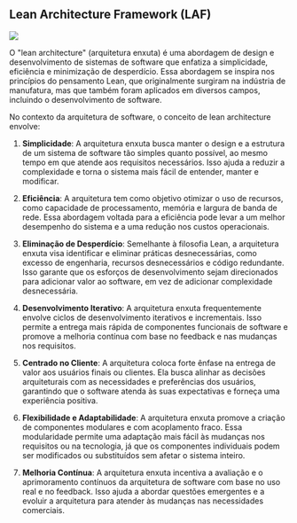 ## Lean Architecture Framework (LAF)

![](../assets/page2-1024x591.jpg)

O "lean architecture" (arquitetura enxuta) é uma abordagem de design e desenvolvimento de sistemas de software que enfatiza a simplicidade, eficiência e minimização de desperdício. Essa abordagem se inspira nos princípios do pensamento Lean, que originalmente surgiram na indústria de manufatura, mas que também foram aplicados em diversos campos, incluindo o desenvolvimento de software.

No contexto da arquitetura de software, o conceito de lean architecture envolve:

1. **Simplicidade**: A arquitetura enxuta busca manter o design e a estrutura de um sistema de software tão simples quanto possível, ao mesmo tempo em que atende aos requisitos necessários. Isso ajuda a reduzir a complexidade e torna o sistema mais fácil de entender, manter e modificar.

2. **Eficiência**: A arquitetura tem como objetivo otimizar o uso de recursos, como capacidade de processamento, memória e largura de banda de rede. Essa abordagem voltada para a eficiência pode levar a um melhor desempenho do sistema e a uma redução nos custos operacionais.

3. **Eliminação de Desperdício**: Semelhante à filosofia Lean, a arquitetura enxuta visa identificar e eliminar práticas desnecessárias, como excesso de engenharia, recursos desnecessários e código redundante. Isso garante que os esforços de desenvolvimento sejam direcionados para adicionar valor ao software, em vez de adicionar complexidade desnecessária.

4. **Desenvolvimento Iterativo**: A arquitetura enxuta frequentemente envolve ciclos de desenvolvimento iterativos e incrementais. Isso permite a entrega mais rápida de componentes funcionais de software e promove a melhoria contínua com base no feedback e nas mudanças nos requisitos.

5. **Centrado no Cliente**: A arquitetura coloca forte ênfase na entrega de valor aos usuários finais ou clientes. Ela busca alinhar as decisões arquiteturais com as necessidades e preferências dos usuários, garantindo que o software atenda às suas expectativas e forneça uma experiência positiva.

6. **Flexibilidade e Adaptabilidade**: A arquitetura enxuta promove a criação de componentes modulares e com acoplamento fraco. Essa modularidade permite uma adaptação mais fácil às mudanças nos requisitos ou na tecnologia, já que os componentes individuais podem ser modificados ou substituídos sem afetar o sistema inteiro.

7. **Melhoria Contínua**: A arquitetura enxuta incentiva a avaliação e o aprimoramento contínuos da arquitetura de software com base no uso real e no feedback. Isso ajuda a abordar questões emergentes e a evoluir a arquitetura para atender às mudanças nas necessidades comerciais.
